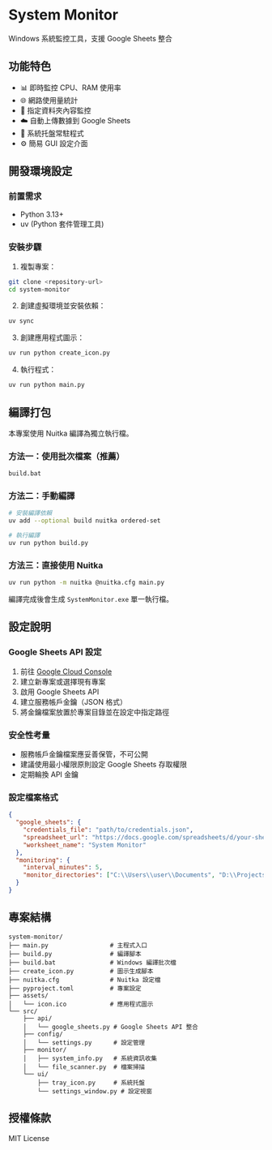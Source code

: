 # System Monitor

Windows 系統監控工具，支援 Google Sheets 整合

## 功能特色

- 📊 即時監控 CPU、RAM 使用率
- 🌐 網路使用量統計
- 📁 指定資料夾內容監控
- ☁️ 自動上傳數據到 Google Sheets
- 🎯 系統托盤常駐程式
- ⚙️ 簡易 GUI 設定介面

## 開發環境設定

### 前置需求

- Python 3.13+
- uv (Python 套件管理工具)

### 安裝步驟

1. 複製專案：

```bash
git clone <repository-url>
cd system-monitor
```

2. 創建虛擬環境並安裝依賴：

```bash
uv sync
```

3. 創建應用程式圖示：

```bash
uv run python create_icon.py
```

4. 執行程式：

```bash
uv run python main.py
```

## 編譯打包

本專案使用 Nuitka 編譯為獨立執行檔。

### 方法一：使用批次檔案（推薦）

```bash
build.bat
```

### 方法二：手動編譯

```bash
# 安裝編譯依賴
uv add --optional build nuitka ordered-set

# 執行編譯
uv run python build.py
```

### 方法三：直接使用 Nuitka

```bash
uv run python -m nuitka @nuitka.cfg main.py
```

編譯完成後會生成 `SystemMonitor.exe` 單一執行檔。

## 設定說明

### Google Sheets API 設定

1. 前往 [Google Cloud Console](https://console.cloud.google.com/)
2. 建立新專案或選擇現有專案
3. 啟用 Google Sheets API
4. 建立服務帳戶金鑰（JSON 格式）
5. 將金鑰檔案放置於專案目錄並在設定中指定路徑

### 安全性考量

- 服務帳戶金鑰檔案應妥善保管，不可公開
- 建議使用最小權限原則設定 Google Sheets 存取權限
- 定期輪換 API 金鑰

### 設定檔案格式

```json
{
  "google_sheets": {
    "credentials_file": "path/to/credentials.json",
    "spreadsheet_url": "https://docs.google.com/spreadsheets/d/your-sheet-id/edit",
    "worksheet_name": "System Monitor"
  },
  "monitoring": {
    "interval_minutes": 5,
    "monitor_directories": ["C:\\Users\\user\\Documents", "D:\\Projects"]
  }
}
```

## 專案結構

```
system-monitor/
├── main.py                 # 主程式入口
├── build.py                # 編譯腳本
├── build.bat               # Windows 編譯批次檔
├── create_icon.py          # 圖示生成腳本
├── nuitka.cfg              # Nuitka 設定檔
├── pyproject.toml          # 專案設定
├── assets/
│   └── icon.ico            # 應用程式圖示
└── src/
    ├── api/
    │   └── google_sheets.py # Google Sheets API 整合
    ├── config/
    │   └── settings.py      # 設定管理
    ├── monitor/
    │   ├── system_info.py   # 系統資訊收集
    │   └── file_scanner.py  # 檔案掃描
    └── ui/
        ├── tray_icon.py     # 系統托盤
        └── settings_window.py # 設定視窗
```

## 授權條款

MIT License

